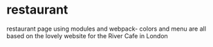 # restaurant
restaurant page using modules and webpack- colors and menu are all based on the lovely website for the River Cafe in London
